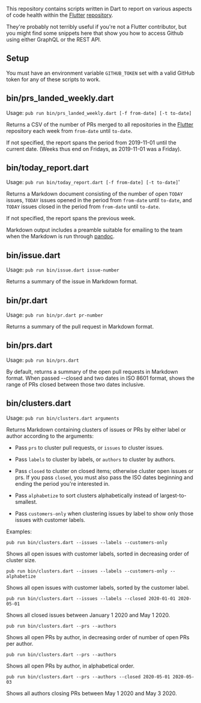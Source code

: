 This repository contains scripts written in Dart to report on various
aspects of code health within the 
[Flutter](https://flutter.dev) [repository](https://github.com/flutter).

They're probably not terribly useful if you're not a Flutter 
contributor, but you might find some snippets here that
show you how to access Github using either GraphQL or the
REST API.

## Setup
You must have an environment variable `GITHUB_TOKEN` set with a valid GitHub token 
for any of these scripts to work.

## bin/prs_landed_weekly.dart

Usage: `pub run bin/prs_landed_weekly.dart [-f from-date] [-t to-date]`

Returns a CSV of the number of PRs merged to all repositories in
the [Flutter](https://github.com/flutter) repository each week
from `from-date` until `to-date`.

If not specified, the report spans the period from 2019-11-01 until
the current date. (Weeks thus end on Fridays, as 2019-11-01 was a 
Friday).

## bin/today_report.dart

Usage: `pub run bin/today_report.dart [-f from-date] [-t to-date]`'

Returns a Markdown document consisting of the number of open 
`TODAY` issues, `TODAY` issues opened in the period from
`from-date` until `to-date`, and `TODAY` issues closed in the
period from `from-date` until `to-date`.

If not specified, the report spans the previous week.

Markdown output includes a preamble suitable for emailing
to the team when the Markdown is run through
[pandoc](https://pandoc.org/).


## bin/issue.dart
Usage: `pub run bin/issue.dart issue-number`

Returns a summary of the issue in Markdown format.

## bin/pr.dart
Usage: `pub run bin/pr.dart pr-number`

Returns a summary of the pull request in Markdown format.

## bin/prs.dart
Usage: `pub run bin/prs.dart`

By default, returns a summary of the open pull requests in Markdown format.
When passed --closed and two dates in ISO 8601 format, shows the range
of PRs closed between those two dates inclusive.

## bin/clusters.dart
Usage: `pub run bin/clusters.dart arguments`

Returns Markdown containing clusters of issues or PRs by either label or author according to
the arguments:

  *  Pass `prs` to cluster pull requests, or `issues` to cluster issues.

  *  Pass `labels` to cluster by labels, or `authors` to cluster by authors.

  *  Pass `closed` to cluster on closed items; otherwise cluster open issues or prs. 
     If you pass `closed`, you must also pass the ISO dates beginning and ending the period you're interested in.

  *  Pass `alphabetize` to sort clusters alphabetically instead of largest-to-smallest.

  *  Pass `customers-only` when clustering issues by label to show only those issues with customer labels.

Examples:
```
pub run bin/clusters.dart --issues --labels --customers-only 
```
Shows all open issues with customer labels, sorted in decreasing order of cluster size.

```
pub run bin/clusters.dart --issues --labels --customers-only --alphabetize
```
Shows all open issues with customer labels, sorted by the customer label.

```
pub run bin/clusters.dart --issues --labels --closed 2020-01-01 2020-05-01
```
Shows all closed issues between January 1 2020 and May 1 2020.

```
pub run bin/clusters.dart --prs --authors 
```
Shows all open PRs by author, in decreasing order of number of open PRs per author.

```
pub run bin/clusters.dart --prs --authors 
```
Shows all open PRs by author, in alphabetical order.


```
pub run bin/clusters.dart --prs --authors --closed 2020-05-01 2020-05-03
```
Shows all authors closing PRs between May 1 2020 and May 3 2020.


